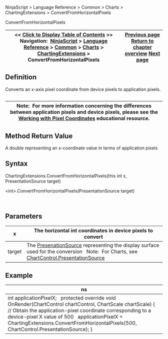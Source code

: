 ﻿


NinjaScript \> Language Reference \> Common \> Charts \> ChartingExtensions \> ConvertFromHorizontalPixels






















ConvertFromHorizontalPixels







| \<\< [Click to Display Table of Contents](convertfromhorizontalpixels.md) \>\> **Navigation:**     [NinjaScript](ninjascript.md) \> [Language Reference](language_reference_wip.md) \> [Common](common.md) \> [Charts](chart.md) \> [ChartingExtensions](chartingextensions.md) \> ConvertFromHorizontalPixels | [Previous page](chartingextensions.md) [Return to chapter overview](chartingextensions.md) [Next page](convertfromverticalpixels.md) |
| --- | --- |











## Definition


Converts an x\-axis pixel coordinate from device pixels to application pixels.


## 




| Note:  For more information concerning the differences between application pixels and device pixels, please see the [Working with Pixel Coordinates](working_with_pixel_coordinates.md) educational resource. |
| --- |



## 


## 


## Method Return Value


A double representing an x\-coordinate value in terms of application pixels


## 


## Syntax


ChartingExtensions.ConvertFromHorizontalPixels(this int x, PresentationSource target)  

\<int\>.ConvertFromHorizontalPixels(PresentationSource target)


 


## Parameters




| x | The horizontal int coordinates in device pixels to convert |
| --- | --- |
| target | The [PresenationSource](https://msdn.microsoft.com/en-us/library/system.windows.presentationsource(v=vs.110).aspx) representing the display surface used for the conversion   Note:  For Charts, see [ChartControl.PresentationSource](presentationsource.md) |



## 


## 


## Example




| ns |
| --- |
| int applicationPixelX;   protected override void OnRender(ChartControl chartControl, ChartScale chartScale) {    // Obtain the application\-pixel coordinate corresponding to a device\-pixel X value of 500    applicationPixelX \= ChartingExtensions.ConvertFromHorizontalPixels(500, ChartControl.PresentationSource); } |









